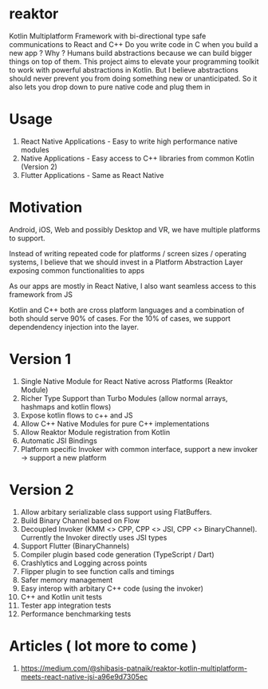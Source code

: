 # reaktor
Kotlin Multiplatform Framework with bi-directional type safe communications to React and C++
Do you write code in C when you build a new app ? Why ? 
Humans build abstractions because we can build bigger things on top of them. 
This project aims to elevate your programming toolkit to work with powerful abstractions in Kotlin. 
But I believe abstractions should never prevent you from doing something new or unanticipated. 
So it also lets you drop down to pure native code and plug them in

# Usage
1. React Native Applications - Easy to write high performance native modules
2. Native Applications - Easy access to C++ libraries from common Kotlin (Version 2)
3. Flutter Applications - Same as React Native 

# Motivation
Android, iOS, Web and possibly Desktop and VR, we have multiple platforms to support.

Instead of writing repeated code for platforms / screen sizes / operating systems, 
I believe that we should invest in a Platform Abstraction Layer exposing common functionalities to apps

As our apps are mostly in React Native, I also want seamless access to this framework from JS

Kotlin and C++ both are cross platform languages and a combination of both should serve 90% of cases. 
For the 10% of cases, we support dependendency injection into the layer.

# Version 1
1. Single Native Module for React Native across Platforms (Reaktor Module)
2. Richer Type Support than Turbo Modules (allow normal arrays, hashmaps and kotlin flows)
3. Expose kotlin flows to c++ and JS
4. Allow C++ Native Modules for pure C++ implementations
5. Allow Reaktor Module registration from Kotlin
6. Automatic JSI Bindings
7. Platform specific Invoker with common interface, support a new invoker -> support a new platform

# Version 2
1. Allow arbitary serializable class support using FlatBuffers.
2. Build Binary Channel based on Flow<ByteBuffer>
3. Decoupled Invoker (KMM <> CPP, CPP <> JSI, CPP <> BinaryChannel). Currently the Invoker directly uses JSI types
4. Support Flutter (BinaryChannels)
5. Compiler plugin based code generation (TypeScript / Dart)
6. Crashlytics and Logging across points
7. Flipper plugin to see function calls and timings
8. Safer memory management
9. Easy interop with arbitary C++ code (using the invoker)
10. C++ and Kotlin unit tests
11. Tester app integration tests
12. Performance benchmarking tests

# Articles ( lot more to come )
1. https://medium.com/@shibasis-patnaik/reaktor-kotlin-multiplatform-meets-react-native-jsi-a96e9d7305ec
